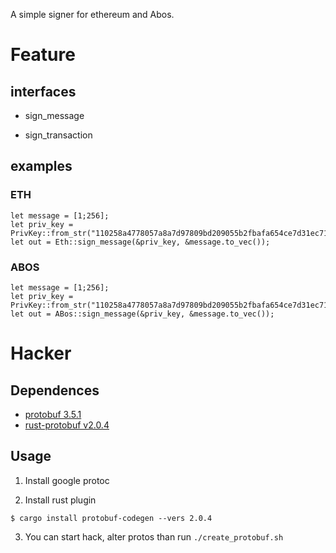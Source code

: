 A simple signer for ethereum and Abos.

# Feature

## interfaces

- sign_message

- sign_transaction

## examples

### ETH

```
let message = [1;256];
let priv_key = PrivKey::from_str("110258a4778057a8a7d97809bd209055b2fbafa654ce7d31ec7191066b9225e6").unwrap();
let out = Eth::sign_message(&priv_key, &message.to_vec());
```

### ABOS

```
let message = [1;256];
let priv_key = PrivKey::from_str("110258a4778057a8a7d97809bd209055b2fbafa654ce7d31ec7191066b9225e6").unwrap();
let out = ABos::sign_message(&priv_key, &message.to_vec());
```

# Hacker

## Dependences

- [protobuf 3.5.1](https://github.com/google/protobuf/releases)
- [rust-protobuf v2.0.4](https://github.com/stepancheg/rust-protobuf)

## Usage

1. Install google protoc

2. Install rust plugin

```
$ cargo install protobuf-codegen --vers 2.0.4
```

3. You can start hack, alter protos than run `./create_protobuf.sh`